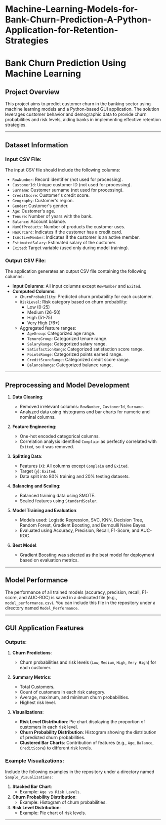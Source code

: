 # Machine-Learning-Models-for-Bank-Churn-Prediction-A-Python-Application-for-Retention-Strategies

# **Bank Churn Prediction Using Machine Learning**

## **Project Overview**
This project aims to predict customer churn in the banking sector using machine learning models and a Python-based GUI application. The solution leverages customer behavior and demographic data to provide churn probabilities and risk levels, aiding banks in implementing effective retention strategies.

---

## **Dataset Information**
### **Input CSV File**:
The input CSV file should include the following columns:
- `RowNumber`: Record identifier (not used for processing).
- `CustomerId`: Unique customer ID (not used for processing).
- `Surname`: Customer surname (not used for processing).
- `CreditScore`: Customer's credit score.
- `Geography`: Customer's region.
- `Gender`: Customer's gender.
- `Age`: Customer's age.
- `Tenure`: Number of years with the bank.
- `Balance`: Account balance.
- `NumOfProducts`: Number of products the customer uses.
- `HasCrCard`: Indicates if the customer has a credit card.
- `IsActiveMember`: Indicates if the customer is an active member.
- `EstimatedSalary`: Estimated salary of the customer.
- `Exited`: Target variable (used only during model training).

### **Output CSV File**:
The application generates an output CSV file containing the following columns:
- **Input Columns**: All input columns except `RowNumber` and `Exited`.
- **Computed Columns**:
  - `ChurnProbability`: Predicted churn probability for each customer.
  - `RiskLevel`: Risk category based on churn probability:
    - Low (0-25)
    - Medium (26-50)
    - High (51-75)
    - Very High (76+)
  - Aggregated feature ranges:
    - `AgeGroup`: Categorized age range.
    - `TenureGroup`: Categorized tenure range.
    - `SalaryRange`: Categorized salary range.
    - `SatisfactionRange`: Categorized satisfaction score range.
    - `PointsRange`: Categorized points earned range.
    - `CreditScoreRange`: Categorized credit score range.
    - `BalanceRange`: Categorized balance range.

---

## **Preprocessing and Model Development**
1. **Data Cleaning**:
   - Removed irrelevant columns: `RowNumber`, `CustomerId`, `Surname`.
   - Analyzed data using histograms and bar charts for numeric and nominal columns.

2. **Feature Engineering**:
   - One-hot encoded categorical columns.
   - Correlation analysis identified `Complain` as perfectly correlated with `Exited`, so it was removed.

3. **Splitting Data**:
   - Features (`X`): All columns except `Complain` and `Exited`.
   - Target (`y`): `Exited`.
   - Data split into 80% training and 20% testing datasets.

4. **Balancing and Scaling**:
   - Balanced training data using SMOTE.
   - Scaled features using `StandardScaler`.

5. **Model Training and Evaluation**:
   - Models used: Logistic Regression, SVC, KNN, Decision Tree, Random Forest, Gradient Boosting, and Bernoulli Naive Bayes.
   - Evaluated using Accuracy, Precision, Recall, F1-Score, and AUC-ROC.

6. **Best Model**:
   - Gradient Boosting was selected as the best model for deployment based on evaluation metrics.

---

## **Model Performance**
The performance of all trained models (accuracy, precision, recall, F1-score, and AUC-ROC) is saved in a dedicated file (e.g., `model_performance.csv`). You can include this file in the repository under a directory named `Model_Performance`. 

---

## **GUI Application Features**
### **Outputs**:
1. **Churn Predictions**:
   - Churn probabilities and risk levels (`Low`, `Medium`, `High`, `Very High`) for each customer.

2. **Summary Metrics**:
   - Total Customers.
   - Count of customers in each risk category.
   - Average, maximum, and minimum churn probabilities.
   - Highest risk level.

3. **Visualizations**:
   - **Risk Level Distribution**: Pie chart displaying the proportion of customers in each risk level.
   - **Churn Probability Distribution**: Histogram showing the distribution of predicted churn probabilities.
   - **Clustered Bar Charts**: Contribution of features (e.g., `Age`, `Balance`, `CreditScore`) to different risk levels.

### **Example Visualizations**:
Include the following examples in the repository under a directory named `Sample_Visualizations`:
1. **Stacked Bar Chart**:
   - Example: `Age vs Risk Levels`.
2. **Churn Probability Distribution**:
   - Example: Histogram of churn probabilities.
3. **Risk Level Distribution**:
   - Example: Pie chart of risk levels.

---
